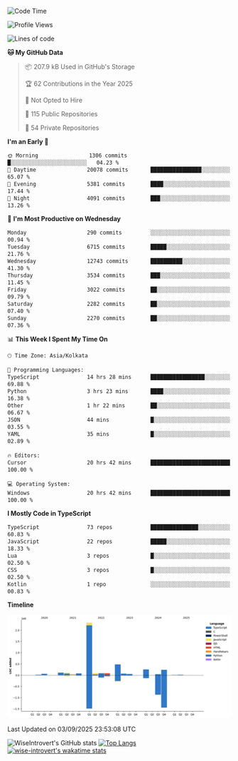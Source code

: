 <!--START_SECTION:waka-->
![Code Time](http://img.shields.io/badge/Code%20Time-2%2C486%20hrs%2022%20mins-blue)

![Profile Views](http://img.shields.io/badge/Profile%20Views-7-blue)

![Lines of code](https://img.shields.io/badge/From%20Hello%20World%20I%27ve%20Written-4.1%20million%20lines%20of%20code-blue)

**🐱 My GitHub Data** 

> 📦 207.9 kB Used in GitHub's Storage 
 > 
> 🏆 62 Contributions in the Year 2025
 > 
> 🚫 Not Opted to Hire
 > 
> 📜 115 Public Repositories 
 > 
> 🔑 54 Private Repositories 
 > 
**I'm an Early 🐤** 

```text
🌞 Morning                1306 commits        █░░░░░░░░░░░░░░░░░░░░░░░░   04.23 % 
🌆 Daytime                20078 commits       ████████████████░░░░░░░░░   65.07 % 
🌃 Evening                5381 commits        ████░░░░░░░░░░░░░░░░░░░░░   17.44 % 
🌙 Night                  4091 commits        ███░░░░░░░░░░░░░░░░░░░░░░   13.26 % 
```
📅 **I'm Most Productive on Wednesday** 

```text
Monday                   290 commits         ░░░░░░░░░░░░░░░░░░░░░░░░░   00.94 % 
Tuesday                  6715 commits        █████░░░░░░░░░░░░░░░░░░░░   21.76 % 
Wednesday                12743 commits       ██████████░░░░░░░░░░░░░░░   41.30 % 
Thursday                 3534 commits        ███░░░░░░░░░░░░░░░░░░░░░░   11.45 % 
Friday                   3022 commits        ██░░░░░░░░░░░░░░░░░░░░░░░   09.79 % 
Saturday                 2282 commits        ██░░░░░░░░░░░░░░░░░░░░░░░   07.40 % 
Sunday                   2270 commits        ██░░░░░░░░░░░░░░░░░░░░░░░   07.36 % 
```


📊 **This Week I Spent My Time On** 

```text
🕑︎ Time Zone: Asia/Kolkata

💬 Programming Languages: 
TypeScript               14 hrs 28 mins      █████████████████░░░░░░░░   69.88 % 
Python                   3 hrs 23 mins       ████░░░░░░░░░░░░░░░░░░░░░   16.38 % 
Other                    1 hr 22 mins        ██░░░░░░░░░░░░░░░░░░░░░░░   06.67 % 
JSON                     44 mins             █░░░░░░░░░░░░░░░░░░░░░░░░   03.55 % 
YAML                     35 mins             █░░░░░░░░░░░░░░░░░░░░░░░░   02.89 % 

🔥 Editors: 
Cursor                   20 hrs 42 mins      █████████████████████████   100.00 % 

💻 Operating System: 
Windows                  20 hrs 42 mins      █████████████████████████   100.00 % 
```

**I Mostly Code in TypeScript** 

```text
TypeScript               73 repos            ███████████████░░░░░░░░░░   60.83 % 
JavaScript               22 repos            █████░░░░░░░░░░░░░░░░░░░░   18.33 % 
Lua                      3 repos             █░░░░░░░░░░░░░░░░░░░░░░░░   02.50 % 
CSS                      3 repos             █░░░░░░░░░░░░░░░░░░░░░░░░   02.50 % 
Kotlin                   1 repo              ░░░░░░░░░░░░░░░░░░░░░░░░░   00.83 % 
```



**Timeline**

![Lines of Code chart](https://raw.githubusercontent.com/wise-introvert/wise-introvert/master/assets/bar_graph.png)


 Last Updated on 03/09/2025 23:53:08 UTC
<!--END_SECTION:waka-->

![WiseIntrovert's GitHub stats](https://github-readme-stats.vercel.app/api?username=wise-introvert&count_private=true&show_icons=true)
[![Top Langs](https://github-readme-stats.vercel.app/api/top-langs/?username=wise-introvert&langs_count=10)](https://github.com/anuraghazra/github-readme-stats)
[![wise-introvert's wakatime stats](https://github-readme-stats.vercel.app/api/wakatime?username=wiseintrovert)](https://github.com/anuraghazra/github-readme-stats)
